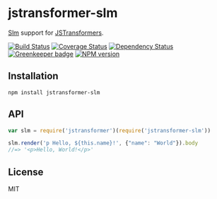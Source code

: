 # jstransformer-slm

[Slm](https://github.com/slm-lang/slm) support for [JSTransformers](http://github.com/jstransformers).

[![Build Status](https://img.shields.io/travis/jstransformers/jstransformer-slm/master.svg)](https://travis-ci.org/jstransformers/jstransformer-slm)
[![Coverage Status](https://img.shields.io/codecov/c/github/jstransformers/jstransformer-slm/master.svg)](https://codecov.io/gh/jstransformers/jstransformer-slm)
[![Dependency Status](https://img.shields.io/david/jstransformers/jstransformer-slm/master.svg)](http://david-dm.org/jstransformers/jstransformer-slm)
[![Greenkeeper badge](https://badges.greenkeeper.io/jstransformers/jstransformer-slm.svg)](https://greenkeeper.io/)
[![NPM version](https://img.shields.io/npm/v/jstransformer-slm.svg)](https://www.npmjs.org/package/jstransformer-slm)

## Installation

    npm install jstransformer-slm

## API

```js
var slm = require('jstransformer')(require('jstransformer-slm'))

slm.render('p Hello, ${this.name}!', {"name": "World"}).body
//=> '<p>Hello, World!</p>'
```

## License

MIT

